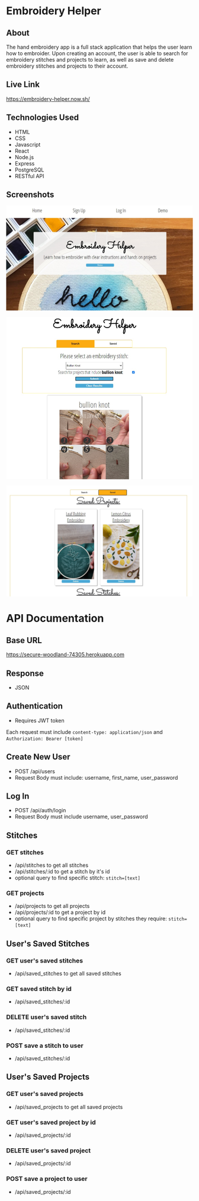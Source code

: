 # Embroidery Helper 

## About
The hand embroidery app is a full stack application that helps the user learn how to embroider. Upon creating an account, the user is able to search for embroidery stitches and projects to learn, as well as save and delete embroidery stitches and projects to their account. 

## Live Link
https://embroidery-helper.now.sh/

## Technologies Used
* HTML
* CSS
* Javascript
* React 
* Node.js
* Express
* PostgreSQL
* RESTful API

## Screenshots 

![ home screen](./src/img/home-screen.jpg)

![ search results screen](./src/img/search-results.jpg)

![ saved projects and stitches screen](./src/img/saved-projects-and-stitches.jpg)


# API Documentation 

## Base URL
https://secure-woodland-74305.herokuapp.com


## Response
* JSON

## Authentication
* Requires JWT token

Each request must include  `content-type: application/json` and `Authorization: Bearer [token]`

## Create New User
* POST /api/users
* Request Body must include: username, first_name, user_password 

## Log In
* POST /api/auth/login
* Request Body must include username, user_password

## Stitches

### GET stitches
* /api/stitches to get all stitches
* /api/stitches/:id to get a stitch by it's id
* optional query to find specific stitch: `stitch=[text]`

### GET projects 
* /api/projects to get all projects
* /api/projects/:id to get a project by id
* optional query to find specific project by stitches they require: `stitch=[text]`

## User's Saved Stitches

### GET user's saved stitches
* /api/saved_stitches to get all saved stitches

### GET saved stitch by id
* /api/saved_stitches/:id

### DELETE user's saved stitch
* /api/saved_stitches/:id

### POST save a stitch to user
* /api/saved_stitches/:id

## User's Saved Projects 

### GET user's saved projects
* /api/saved_projects to get all saved projects

### GET user's saved project by id
* /api/saved_projects/:id

### DELETE user's saved project
* /api/saved_projects/:id

### POST save a project to user
* /api/saved_projects/:id